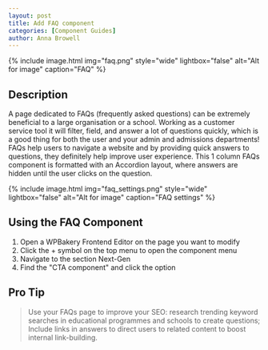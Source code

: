 ```yaml
---
layout: post
title: Add FAQ component
categories: [Component Guides]
author: Anna Browell
---
```

{% include image.html img="faq.png" style="wide" lightbox="false" alt="Alt for image" caption="FAQ" %}


## Description

A page dedicated to FAQs (frequently asked questions) can be extremely beneficial to a large organisation or a school. Working as a customer service tool it will filter, field, and answer a lot of questions quickly, which is a good thing for both the user and your admin and admissions departments! FAQs help users to navigate a website and by providing quick answers to questions, they definitely help improve user experience. This 1 column FAQs component is formatted with an Accordion layout, where answers are hidden until the user clicks on the question.

{% include image.html img="faq_settings.png" style="wide" lightbox="false" alt="Alt for image" caption="FAQ settings" %}


## Using the FAQ Component


1. Open a WPBakery Frontend Editor on the page you want to modify
2. Click the + symbol on the top menu to open the component menu
3. Navigate to the section Next-Gen
4. Find the "CTA component" and click the option


## Pro Tip
> Use your FAQs page to improve your SEO: research trending keyword searches in educational programmes and schools to create questions; Include links in answers to direct users to related content to boost internal link-building.

